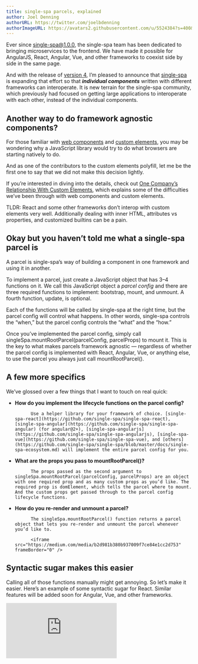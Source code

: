 ```yaml
---
title: single-spa parcels, explained
author: Joel Denning
authorURL: https://twitter.com/joelbdenning
authorImageURL: https://avatars2.githubusercontent.com/u/5524384?s=400&u=ff145fcb2ae5305555628a446e9f725d4e145aaa&v=4
---
```


Ever since single-spa@1.0.0, the single-spa team has been dedicated to bringing microservices to the frontend. We have made it possible for AngularJS, React, Angular, Vue, and other frameworks to coexist side by side in the same page.

And with the release of [version 4](https://github.com/single-spa/single-spa/releases/tag/v4.0.0), I’m pleased to announce that [single-spa](https://github.com/single-spa/single-spa) is expanding that effort so that **_individual components_** written with different frameworks can interoperate. It is new terrain for the single-spa community, which previously had focused on getting large applications to interoperate with each other, instead of the individual components.

## Another way to do framework agnostic components?

For those familiar with [web components](https://developer.mozilla.org/en-US/docs/Web/Web_Components) and [custom elements](https://developer.mozilla.org/en-US/docs/Web/Web_Components/Using_custom_elements), you may be wondering why a JavaScript library would try to do what browsers are starting natively to do.

And as one of the contributors to the custom elements polyfill, let me be the first one to say that we did not make this decision lightly.

If you’re interested in diving into the details, check out [One Company’s Relationship With Custom Elements](https://medium.com/canopy-tax/one-companys-relationship-with-custom-elements-d360baf3b253), which explains some of the difficulties we’ve been through with web components and custom elements.

TLDR: React and some other frameworks don’t interop with custom elements very well. Additionally dealing with inner HTML, attributes vs properties, and customized builtins can be a pain.

## Okay but you haven’t told me what a single-spa parcel is

A parcel is single-spa’s way of building a component in one framework and using it in another.

To implement a parcel, just create a JavaScript object that has 3–4 functions on it. We call this JavaScript object a _parcel config_ and there are three required functions to implement: bootstrap, mount, and unmount. A fourth function, update, is optional.

Each of the functions will be called by single-spa at the right time, but the parcel config will control what happens. In other words, single-spa controls the “when,” but the parcel config controls the “what” and the “how.”

Once you’ve implemented the parcel config, simply call singleSpa.mountRootParcel(parcelConfig, parcelProps) to mount it. This is the key to what makes parcels framework agnostic — regardless of whether the parcel config is implemented with React, Angular, Vue, or anything else, to use the parcel you always just call mountRootParcel().

## A few more specifics

We’ve glossed over a few things that I want to touch on real quick:

- **How do you implement the lifecycle functions on the parcel config?**

      		Use a helper library for your framework of choice. [single-spa-react](https://github.com/single-spa/single-spa-react), [single-spa-angular](https://github.com/single-spa/single-spa-angular) (for angular@2+), [single-spa-angularjs](https://github.com/single-spa/single-spa-angularjs), [single-spa-vue](https://github.com/single-spa/single-spa-vue), and [others](https://github.com/single-spa/single-spa/blob/master/docs/single-spa-ecosystem.md) will implement the entire parcel config for you.

- **What are the props you pass to mountRootParcel()?**

      		The props passed as the second argument to singleSpa.mountRootParcel(parcelConfig, parcelProps) are an object with one required prop and as many custom props as you’d like. The required prop is domElement, which tells the parcel where to mount. And the custom props get passed through to the parcel config lifecycle functions.

- **How do you re-render and unmount a parcel?**

      		The singleSpa.mountRootParcel() function returns a parcel object that lets you re-render and unmount the parcel whenever you’d like to.

      		<iframe src="https://medium.com/media/b2d981b380b937009f7ce84e1cc2d753" frameBorder="0" />

## Syntactic sugar makes this easier

Calling all of those functions manually might get annoying. So let’s make it easier. Here’s an example of some syntactic sugar for React. Similar features will be added soon for Angular, Vue, and other frameworks.

<iframe src="https://medium.com/media/9b5904d3423359cb2eef410f9ee35648" frameBorder="0" />

## How hard is it to try this out?

You can get started with parcels immediately, without using the rest of single-spa. To do so, either npm install or script tag single-spa, then call mountRootParcel with your first parcel config.

You can also check out [this codepen example](https://codepen.io/joeldenning/pen/qKVoQg?editors=0010#0) to start out.

And if you are already a user of [single-spa applications](https://github.com/single-spa/single-spa/blob/master/docs/applications.md), parcels mean that your applications can mount and unmount shared functionality whenever you want them to. Since parcels don’t have [activity functions](https://github.com/single-spa/single-spa/blob/master/docs/configuration#activity-function), you don’t have to set up routes for them.

## Let us know what you think!

We’d love to get your feedback on parcels. What do you think of this new way of framework interop? Is the implementation easy to understand? Are parcels useful for you or do they not quite fit into what you’re trying to accomplish?How hard was it for you to try out?

Check out the [official docs](https://github.com/single-spa/single-spa/blob/master/docs/parcels.md) for more examples, explanations, and [api documentation](https://github.com/single-spa/single-spa/blob/master/docs/parcels-api.md).

And let us know your thoughts in the [single-spa Slack channel](https://join.slack.com/t/single-spa/shared_invite/zt-2uvhef42o-g4H3mvKDaenE9xVAewBKww), a [Github issue](https://github.com/single-spa/single-spa/issues), or [on Twitter](https://twitter.com/Single_spa)!
